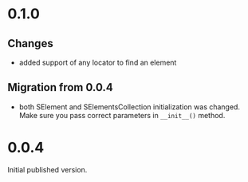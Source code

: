 # 0.1.0
## Changes
- added support of any locator to find an element

## Migration from 0.0.4
- both SElement and  SElementsCollection initialization was changed. Make sure you pass correct parameters 
in ```__init__()``` method. 

# 0.0.4
Initial published version.